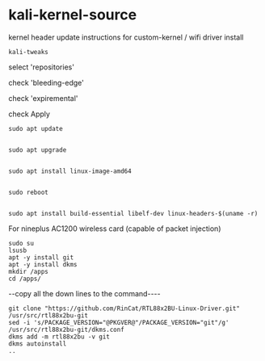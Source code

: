 # kali-kernel-source
kernel header update instructions for custom-kernel / wifi driver install

    kali-tweaks
select 'repositories'

check 'bleeding-edge'

check 'expiremental'

check Apply

    sudo apt update


    sudo apt upgrade


    sudo apt install linux-image-amd64


    sudo reboot


    sudo apt install build-essential libelf-dev linux-headers-$(uname -r)


For nineplus AC1200 wireless card (capable of packet injection)


    sudo su
    lsusb
    apt -y install git
    apt -y install dkms
    mkdir /apps
    cd /apps/

--copy all the down lines to the command---- 

    git clone "https://github.com/RinCat/RTL88x2BU-Linux-Driver.git" /usr/src/rtl88x2bu-git
    sed -i 's/PACKAGE_VERSION="@PKGVER@"/PACKAGE_VERSION="git"/g' /usr/src/rtl88x2bu-git/dkms.conf
    dkms add -m rtl88x2bu -v git
    dkms autoinstall
    ..
